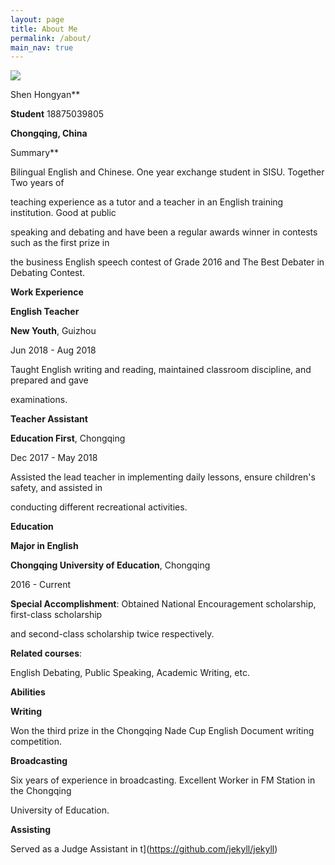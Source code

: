 ```yaml
---
layout: page
title: About Me
permalink: /about/
main_nav: true
---
```


![](http://m.qpic.cn/psc?/V13ZfMNB1UKl1g/iXs1ae7hmJtTd.wIcSd4.f3aDH7cmqSnola.e38EEJyXcTwVR1RJk2JRvdczGsE7BnigBTx4HuQeWm0MMRQhZpP4B.1xQPel68eZ.Tmzmy8!/b&bo=5gDkAOYA5AADCSw!&rf=viewer_4)

Shen Hongyan**                            

**Student**                                           18875039805 

**Chongqing, China** 

Summary** 

Bilingual English and Chinese. One year exchange student in SISU. Together Two years of  

teaching experience as a tutor and a teacher in an English training institution. Good at public  

speaking and debating and have been a regular awards winner in contests such as the first prize in  

the business English speech contest of Grade 2016 and The Best Debater in Debating Contest. 

**Work Experience** 

**English Teacher** 

**New Youth**, Guizhou 

Jun 2018 - Aug 2018 

Taught English writing and reading, maintained classroom discipline, and prepared and gave  

examinations. 

**Teacher Assistant** 

**Education First**, Chongqing 

Dec 2017 - May 2018 

Assisted the lead teacher in implementing daily lessons, ensure children's safety, and assisted in  

conducting different recreational activities. 

**Education** 

**Major in English** 

**Chongqing University of Education**, Chongqing 

2016 - Current 

**Special Accomplishment**: Obtained National Encouragement scholarship, first-class scholarship  

and second-class scholarship twice respectively. 

**Related courses**: 

English Debating, Public Speaking, Academic Writing, etc. 

**Abilities** 

**Writing** 

Won the third prize in the Chongqing Nade Cup English Document writing competition. 

**Broadcasting** 

Six years of experience in broadcasting. Excellent Worker in FM Station in the Chongqing  

University of Education. 

**Assisting** 

Served as a Judge Assistant in t](https://github.com/jekyll/jekyll)

[centrarium]: https://github.com/bencentra/centrarium
[bencentra]: http://bencentra.com
[jekyll]: https://github.com/jekyll/jekyll
